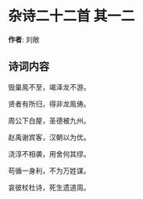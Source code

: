 # 杂诗二十二首  其一二

**作者**: 刘敞

## 诗词内容

毁巢鳯不至，竭泽龙不游。

贤者有所归，得非龙鳯俦。

周公下白屋，圣德被九州。

赵禹谢宾客，汉朝以为优。

浇淳不相袭，用舍何其缪。

苟循一身利，不为万姓谋。

哀彼杖杜诗，死生遗道周。

